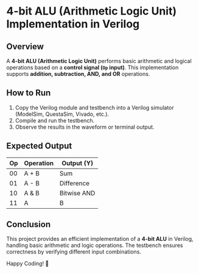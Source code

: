 # 4-bit ALU (Arithmetic Logic Unit) Implementation in Verilog

## Overview
A **4-bit ALU (Arithmetic Logic Unit)** performs basic arithmetic and logical operations based on a **control signal (`Op` input)**. This implementation supports **addition, subtraction, AND, and OR** operations.

## How to Run
1. Copy the Verilog module and testbench into a Verilog simulator (ModelSim, QuestaSim, Vivado, etc.).
2. Compile and run the testbench.
3. Observe the results in the waveform or terminal output.

## Expected Output

| Op  | Operation | Output (Y) |
|-----|-----------|-----------|
| 00  | A + B     | Sum       |
| 01  | A - B     | Difference |
| 10  | A & B     | Bitwise AND |
| 11  | A | B     | Bitwise OR |

## Conclusion
This project provides an efficient implementation of a **4-bit ALU** in Verilog, handling basic arithmetic and logic operations. The testbench ensures correctness by verifying different input combinations.

Happy Coding! 🚀

